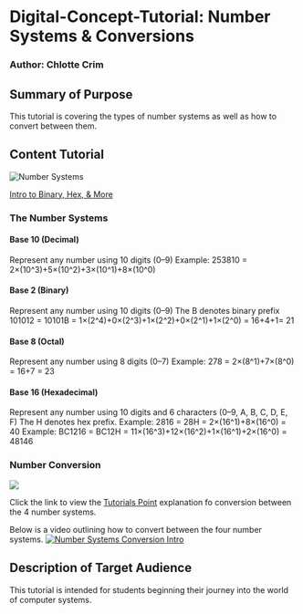 # Digital-Concept-Tutorial: Number Systems & Conversions 
### Author: Chlotte Crim


## Summary of Purpose
This tutorial is covering the types of number systems as well as how to convert between them.


## Content Tutorial
![Number Systems](http://www.electronicsengineering.nbcafe.in/wp-content/uploads/2014/09/number-systems.png)

[Intro to Binary, Hex, & More](https://code.tutsplus.com/articles/number-systems-an-introduction-to-binary-hexadecimal-and-more--active-10848)

  ### The Number Systems
  
  #### Base 10 (Decimal)
  Represent any number using 10 digits (0–9)
  Example: 253810 = 2×(10^3)+5×(10^2)+3×(10^1)+8×(10^0)
  
  #### Base 2 (Binary)
  Represent any number using 10 digits (0–9)
  The B denotes binary prefix
  101012 = 10101B = 1×(2^4)+0×(2^3)+1×(2^2)+0×(2^1)+1×(2^0) = 16+4+1= 21
  
  #### Base 8 (Octal)
  Represent any number using 8 digits (0–7)
  Example: 278 = 2×(8^1)+7×(8^0) = 16+7 = 23
  
  #### Base 16 (Hexadecimal)
  Represent any number using 10 digits and 6 characters (0–9, A, B, C, D, E, F)
  The H denotes hex prefix.
  Example: 2816 = 28H = 2×(16^1)+8×(16^0) = 40
  Example: BC1216 = BC12H = 11×(16^3)+12×(16^2)+1×(16^1)+2×(16^0) = 48146

  
  ### Number Conversion
  ![](https://www.electronicshub.org/wp-content/uploads/2015/05/Untitled1dd.jpg)
  
  Click the link to view the [Tutorials Point](https://www.tutorialspoint.com/computer_logical_organization/number_system_conversion.htm) explanation fo conversion between the 4 number systems. 

  Below is a video outlining how to convert between the four number systems.
  [![Number Systems Conversion Intro](https://i.ytimg.com/vi/L2zsmYaI5ww/maxresdefault.jpg)](https://youtu.be/L2zsmYaI5ww)


## Description of Target Audience
This tutorial is intended for students beginning their journey into the world of computer systems. 
